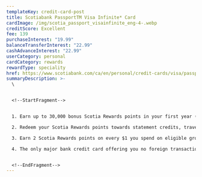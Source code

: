 ```yaml
---
templateKey: credit-card-post
title: Scotiabank PassportTM Visa Infinite* Card
cardImage: /img/scotia_passport_visainfinite_eng-4-.webp
creditScore: Excellent
fee: 139
purchaseInterest: "19.99"
balanceTransferInterest: "22.99"
cashAdvanceInterest: "22.99"
userCategory: personal
cardCategory: rewards
rewardType: speciality
href: https://www.scotiabank.com/ca/en/personal/credit-cards/visa/passport-infinite-card.html
summaryDescription: >-
  \


  <!--StartFragment-->


  1. Earn up to 30,000 bonus Scotia Rewards points in your first year (that’s up to $300 towards travel)\

  2. Redeem your Scotia Rewards points towards statement credits, travel, the latest in tech, gift cards and more!\

  3. Earn 2 Scotia Rewards points on every $1 you spend on eligible grocery stores, dining, entertainment purchases, and daily transit purchases (including buses, subways, taxis and more)\

  4. The only major bank credit card offering you no foreign transaction fees, including for shopping online or abroad.


  <!--EndFragment-->
---
```

